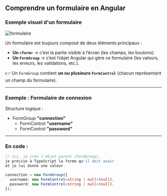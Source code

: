 ## Comprendre un formulaire en Angular

### Exemple visuel d'un formulaire 


![formulaire](https://github.com/user-attachments/assets/3bd0d080-3be3-4ff6-97c9-0cc62835b962)



Un formulaire est toujours composé de deux éléments principaux :  

- **Un `<form>`** → c’est la partie visible à l’écran (les champs, les boutons).  
- **Un `FormGroup`** → c’est l’objet Angular qui gère ce formulaire (les valeurs, les erreurs, les validations, etc.).  

👉 Un `FormGroup` contient **un ou plusieurs `FormControl`** (chacun représentant un champ du formulaire).  

---

### Exemple : Formulaire de connexion

Structure logique :  

- FormGroup **"connection"**  
  - FormControl **"username"**  
  - FormControl **"password"**  

---

### En code :

```ts
// Ici, je crée l'objet parent (FormGroup),
je précise à TypeScript la forme qu'il doit avoir 
et je lui donne une valeur.

connection = new FormGroup({
  username: new FormControl<string | null>(null),
  password: new FormControl<string | null>(null),
});
```

